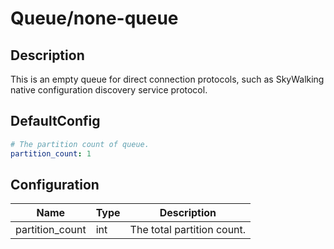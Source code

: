 # Queue/none-queue
## Description
This is an empty queue for direct connection protocols, such as SkyWalking native configuration discovery service protocol.
## DefaultConfig
```yaml
# The partition count of queue.
partition_count: 1
```
## Configuration
|Name|Type|Description|
|----|----|-----------|
| partition_count | int | The total partition count. |

